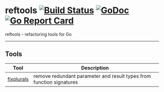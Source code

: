 # reftools [![Build Status](https://travis-ci.org/davidrjenni/reftools.svg?branch=master)](https://travis-ci.org/davidrjenni/reftools) [![GoDoc](https://godoc.org/github.com/davidrjenni/reftools?status.svg)](https://godoc.org/github.com/davidrjenni/reftools) [![Go Report Card](https://goreportcard.com/badge/github.com/davidrjenni/reftools)](https://goreportcard.com/report/github.com/davidrjenni/reftools)

reftools - refactoring tools for Go

---

## Tools

| Tool                          | Description                                                          |
|-------------------------------|----------------------------------------------------------------------|
| [fixplurals](cmd/fixplurals/) | remove redundant parameter and result types from function signatures |


